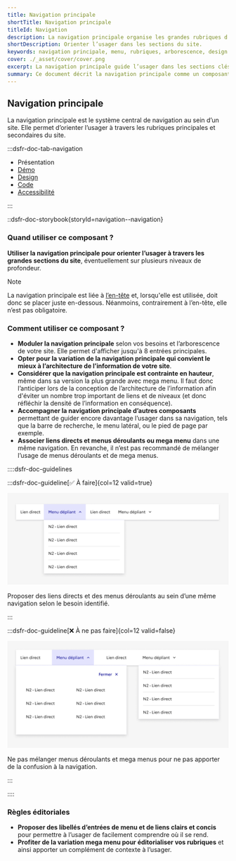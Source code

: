 ```yaml
---
title: Navigation principale
shortTitle: Navigation principale
titleId: Navigation
description: La navigation principale organise les grandes rubriques d’un site et permet à l’usager de s’orienter dans son arborescence.
shortDescription: Orienter l’usager dans les sections du site.
keywords: navigation principale, menu, rubriques, arborescence, design system, UX, interface, usager, header, mega menu
cover: ./_asset/cover/cover.png
excerpt: La navigation principale guide l’usager dans les sections clés d’un site et structure les niveaux d’accès à l’information. Elle se place sous l’en-tête et peut inclure des menus déroulants ou mega menus.
summary: Ce document décrit la navigation principale comme un composant central d’un site web, servant à organiser et hiérarchiser les principales rubriques. Il présente les cas d’usage, les variantes possibles, les limites en matière de profondeur et de densité, ainsi que les bonnes pratiques éditoriales. Il donne aussi des recommandations sur l’association avec d’autres composants comme la barre de recherche ou le menu latéral, afin de renforcer l’expérience utilisateur dans la navigation globale du site.
---
```


## Navigation principale

La navigation principale est le système central de navigation au sein d’un site. Elle permet d’orienter l’usager à travers les rubriques principales et secondaires du site.

:::dsfr-doc-tab-navigation

- Présentation
- [Démo](./demo/index.md)
- [Design](./design/index.md)
- [Code](./code/index.md)
- [Accessibilité](./accessibility/index.md)

:::

::dsfr-doc-storybook{storyId=navigation--navigation}

### Quand utiliser ce composant ?

**Utiliser la navigation principale pour orienter l’usager à travers les grandes sections du site**, éventuellement sur plusieurs niveaux de profondeur.

> [!NOTE]
> La navigation principale est liée à [l’en-tête](../../../header/_part/doc/index.md) et, lorsqu'elle est utilisée, doit donc se placer juste en-dessous. Néanmoins, contrairement à l’en-tête, elle n’est pas obligatoire.

### Comment utiliser ce composant ?

- **Moduler la navigation principale** selon vos besoins et l’arborescence de votre site. Elle permet d'afficher jusqu'à 8 entrées principales.
- **Opter pour la variation de la navigation principale qui convient le mieux à l’architecture de l’information de votre site**.
- **Considérer que la navigation principale est contrainte en hauteur**, même dans sa version la plus grande avec mega menu. Il faut donc l’anticiper lors de la conception de l’architecture de l’information afin d'éviter un nombre trop important de liens et de niveaux (et donc réfléchir la densité de l’information en conséquence).
- **Accompagner la navigation principale d’autres composants** permettant de guider encore davantage l’usager dans sa navigation, tels que la barre de recherche, le menu latéral, ou le pied de page par exemple.
- **Associer liens directs et menus déroulants ou mega menu** dans une même navigation. En revanche, il n’est pas recommandé de mélanger l’usage de menus déroulants et de mega menus.

::::dsfr-doc-guidelines

:::dsfr-doc-guideline[✅ À faire]{col=12 valid=true}

![](./_asset/use/do-1.png)

Proposer des liens directs et des menus déroulants au sein d’une même navigation selon le besoin identifié.

:::

:::dsfr-doc-guideline[❌ À ne pas faire]{col=12 valid=false}

![](./_asset/use/dont-1.png)

Ne pas mélanger menus déroulants et mega menus pour ne pas apporter de la confusion à la navigation.

:::

::::

### Règles éditoriales

- **Proposer des libellés d’entrées de menu et de liens clairs et concis** pour permettre à l’usager de facilement comprendre où il se rend.
- **Profiter de la variation mega menu pour éditorialiser vos rubriques** et ainsi apporter un complément de contexte à l’usager.
